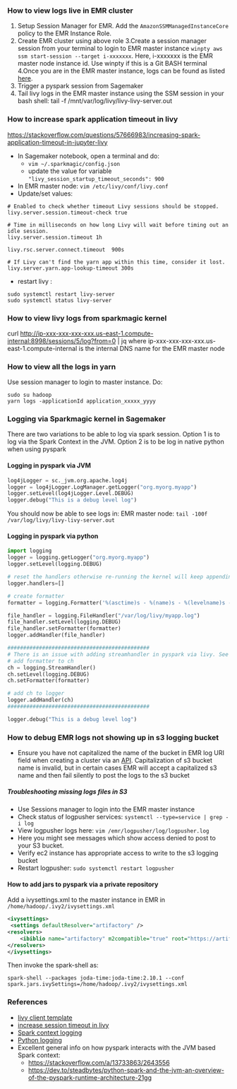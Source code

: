 ### How to view logs live in EMR cluster
1. Setup Session Manager for EMR. Add the `AmazonSSMManagedInstanceCore` policy to the EMR Instance Role.
2. Create EMR cluster using above role
3.Create a session manager session from your terminal to login to EMR master instance `winpty aws ssm start-session --target i-xxxxxxx`. Here, i-xxxxxxx is the EMR master node instance id. Use winpty if this is a Git BASH terminal
4.Once you are in the EMR master instance, logs can be found as listed [here](https://docs.aws.amazon.com/emr/latest/ManagementGuide/emr-manage-view-web-log-files.html). 
5. Trigger a pyspark session from Sagemaker
6. Tail livy logs in the EMR master instance using the SSM session in your bash shell: tail -f /mnt/var/log/livy/livy-livy-server.out

### How to increase spark application timeout in livy
https://stackoverflow.com/questions/57666983/increasing-spark-application-timeout-in-jupyter-livy
* In Sagemaker notebook, open a terminal and do: 
  * `vim ~/.sparkmagic/config.json`
  * update the value for variable `"livy_session_startup_timeout_seconds": 900`
* In EMR master node: `vim /etc/livy/conf/livy.conf`
* Update/set values: 
```
# Enabled to check whether timeout Livy sessions should be stopped.
livy.server.session.timeout-check true

# Time in milliseconds on how long Livy will wait before timing out an idle session.
livy.server.session.timeout 1h

livy.rsc.server.connect.timeout  900s

# If Livy can't find the yarn app within this time, consider it lost.
livy.server.yarn.app-lookup-timeout 300s

```
* restart livy : 
```
sudo systemctl restart livy-server
sudo systemctl status livy-server
```

### How to view livy logs from sparkmagic kernel
curl  http://ip-xxx-xxx-xxx-xxx.us-east-1.compute-internal:8998/sessions/5/log?from=0 | jq
where ip-xxx-xxx-xxx-xxx.us-east-1.compute-internal is the internal DNS name for the EMR master node
 ### How to view all the logs in yarn
 Use session manager to login to master instance. Do: 
 
 ```
sudo su hadoop
yarn logs -applicationId application_xxxxx_yyyy	
 ```
### Logging via Sparkmagic kernel in Sagemaker
There are two variations to be able to log via spark session. Option 1 is to log via the Spark Context in the JVM. Option 2 is to be log in native python when using pyspark
#### Logging in pyspark via JVM
```python
log4jLogger = sc._jvm.org.apache.log4j
logger = log4jLogger.LogManager.getLogger("org.myorg.myapp")
logger.setLevel(log4jLogger.Level.DEBUG)
logger.debug("This is a debug level log")
```
You should now be able to see logs in: EMR master node: `tail -100f /var/log/livy/livy-livy-server.out`

#### Logging in pyspark via python
```python
import logging
logger = logging.getLogger("org.myorg.myapp")
logger.setLevel(logging.DEBUG)

# reset the handlers otherwise re-running the kernel will keep appending the handlers
logger.handlers=[]

# create formatter
formatter = logging.Formatter('%(asctime)s - %(name)s - %(levelname)s - %(message)s')

file_handler = logging.FileHandler("/var/log/livy/myapp.log")
file_handler.setLevel(logging.DEBUG)
file_handler.setFormatter(formatter)
logger.addHandler(file_handler)

#############################################
# There is an issue with adding streamhandler in pyspark via livy. See https://issues.apache.org/jira/browse/LIVY-774 . The following does not work
# add formatter to ch
ch = logging.StreamHandler()
ch.setLevel(logging.DEBUG)
ch.setFormatter(formatter)

# add ch to logger
logger.addHandler(ch)
#############################################

logger.debug("This is a debug level log")


```
### How to debug EMR logs not showing up in s3 logging bucket
* Ensure you have not capitalized the name of the bucket in EMR log URI field when creating a cluster via an [API](https://docs.aws.amazon.com/emr/latest/ManagementGuide/emr-plan-debugging.html). Capitalization of s3 bucket name is invalid, but in certain cases EMR will accept a capitalized s3 name and then fail silently to post the logs to the s3 bucket
##### Troubleshooting missing logs files in S3
* Use Sessions manager to login into the EMR master instance
* Check status of logpusher services: `systemctl --type=service | grep -i log`
* View logpusher logs here: `vim /emr/logpusher/log/logpusher.log`
* Here you might see messages which show access denied to post to your S3 bucket. 
* Verify ec2 instance has appropriate access to write to the s3 logging bucket
* Restart logpusher: `sudo systemctl restart logpusher`

#### How to add jars to pyspark via a private repository
Add a ivysettings.xml to the master instance in EMR in `/home/hadoop/.ivy2/ivysettings.xml`
```xml
<ivysettings>
 <settings defaultResolver="artifactory" />
<resolvers>
    <ibiblio name="artifactory" m2compatible="true" root="https://artifactory.<your-org>.com/artifactory/libs-release"/>
</resolvers>
</ivysettings>
```
Then invoke the spark-shell as:
```
spark-shell --packages joda-time:joda-time:2.10.1 --conf spark.jars.ivySettings=/home/hadoop/.ivy2/ivysettings.xml
```
### References
* [livy client template](https://github.com/cloudera/livy/blob/master/conf/livy-client.conf.template)
* [increase session timeout in livy](https://aws.amazon.com/premiumsupport/knowledge-center/emr-session-not-found-http-request-error/)
* [Spark context logging](https://stackoverflow.com/questions/25407550/how-do-i-log-from-my-python-spark-script)
* [Python logging](https://stackoverflow.com/a/13733863/2643556)
* Excellent general info on how pyspark interacts with the JVM based Spark context:
  * https://stackoverflow.com/a/13733863/2643556
  * https://dev.to/steadbytes/python-spark-and-the-jvm-an-overview-of-the-pyspark-runtime-architecture-21gg
